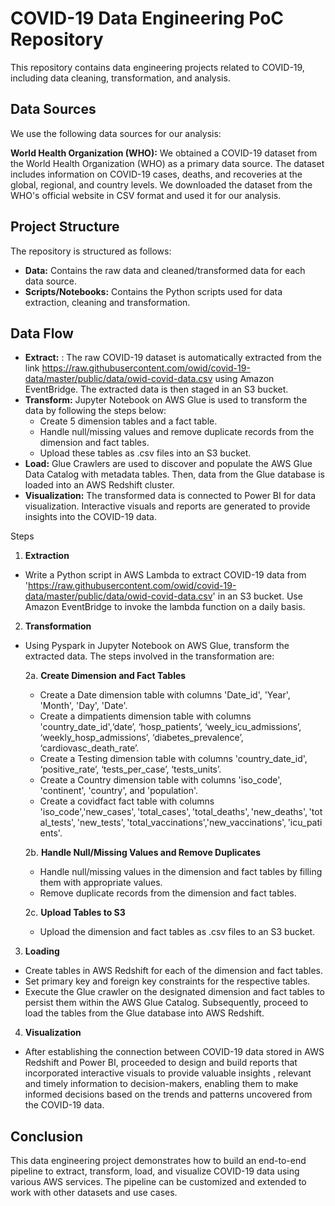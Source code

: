 # COVID-19 Data Engineering PoC Repository

This repository contains data engineering projects related to COVID-19, including data cleaning, transformation, and analysis.

## Data Sources

We use the following data sources for our analysis:

 **World Health Organization (WHO):** We obtained a COVID-19 dataset from the World Health Organization (WHO) as a primary data source. The dataset includes information on COVID-19 cases, deaths, and recoveries at the global, regional, and country levels. We downloaded the dataset from the WHO's official website in CSV format and used it for our analysis.
 
## Project Structure
The repository is structured as follows:

- **Data:** Contains the raw data and cleaned/transformed data for each data source.
- **Scripts/Notebooks:** Contains the Python scripts used for data extraction, cleaning and transformation.

## Data Flow
- **Extract:** : The raw COVID-19 dataset is automatically extracted from the link https://raw.githubusercontent.com/owid/covid-19-data/master/public/data/owid-covid-data.csv using Amazon EventBridge. The extracted data is then staged in an S3 bucket.
- **Transform:** Jupyter Notebook on AWS Glue is used to transform the data by following the steps below:
  - Create 5 dimension tables and a fact table.
  - Handle null/missing values and remove duplicate records from the dimension and fact tables.
  - Upload these tables as .csv files into an S3 bucket.
- **Load:** Glue Crawlers are used to discover and populate the AWS Glue Data Catalog with metadata tables. Then, data from the Glue database is loaded into an AWS Redshift cluster.
- **Visualization:** The transformed data is connected to Power BI for data visualization. Interactive visuals and reports are generated to provide insights into the COVID-19 data.

Steps
1. **Extraction**
- Write a Python script in AWS Lambda to extract COVID-19 data from 'https://raw.githubusercontent.com/owid/covid-19-data/master/public/data/owid-covid-data.csv' in an S3 bucket. Use Amazon EventBridge to invoke the lambda function on a daily basis.

2. **Transformation**
- Using Pyspark in Jupyter Notebook on AWS Glue, transform the extracted data. The steps involved in the transformation are:

  2a. **Create Dimension and Fact Tables**
    - Create a Date dimension table with columns 'Date_id', 'Year', 'Month', 'Day', 'Date'.
    - Create a dimpatients dimension table with columns 'country_date_id',‘date’, ‘hosp_patients’, ‘weely_icu_admissions’, ‘weekly_hosp_admissions’, ‘diabetes_prevalence’, ‘cardiovasc_death_rate’.
    - Create a Testing dimension table with columns 'country_date_id', ‘positive_rate’, ‘tests_per_case’, ‘tests_units’.
    - Create a Country dimension table with columns 'iso_code', 'continent', 'country', and 'population'.
    - Create a covidfact fact table with columns 'iso_code','new_cases', 'total_cases', 'total_deaths', 'new_deaths', 'total_tests', 'new_tests', 'total_vaccinations','new_vaccinations', 'icu_patients'.
    
  2b. **Handle Null/Missing Values and Remove Duplicates**
    - Handle null/missing values in the dimension and fact tables by filling them with appropriate values.
    - Remove duplicate records from the dimension and fact tables.
    
  2c. **Upload Tables to S3**
    - Upload the dimension and fact tables as .csv files to an S3 bucket.

3. **Loading**
- Create tables in AWS Redshift for each of the dimension and fact tables.
- Set primary key and foreign key constraints for the respective tables.
- Execute the Glue crawler on the designated dimension and fact tables to persist them within the AWS Glue Catalog. Subsequently, proceed to load the tables from the Glue database into AWS Redshift.

4. **Visualization**
- After establishing the connection between COVID-19 data stored in AWS Redshift and Power BI, proceeded to design and build reports that incorporated interactive visuals to provide valuable insights , relevant and timely information to decision-makers, enabling them to make informed decisions based on the trends and patterns uncovered from the COVID-19 data.

## Conclusion
This data engineering project demonstrates how to build an end-to-end pipeline to extract, transform, load, and visualize COVID-19 data using various AWS services. The pipeline can be customized and extended to work with other datasets and use cases.
